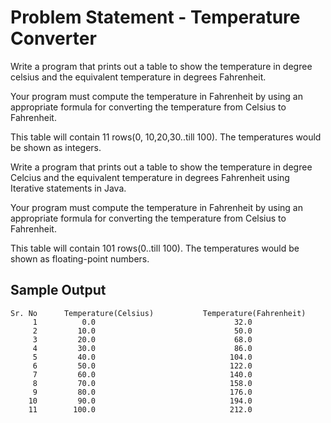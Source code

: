 # Problem Statement - Temperature Converter

Write a program that prints out a table to show the temperature in degree celsius and the equivalent temperature in degrees Fahrenheit. 

Your program must compute the temperature in Fahrenheit by using an appropriate formula for converting the temperature from Celsius to Fahrenheit.  

This table will contain 11 rows(0, 10,20,30..till 100). The temperatures would be shown as integers.

Write a program that prints out a table to show the temperature in degree Celcius and the equivalent temperature in degrees Fahrenheit using Iterative statements in Java. 

Your program must compute the temperature in Fahrenheit by using an appropriate formula for converting the temperature from Celsius to Fahrenheit.  

This table will contain 101 rows(0..till 100). The temperatures would be shown as floating-point numbers.

## Sample Output

```
Sr. No      Temperature(Celsius)           Temperature(Fahrenheit)
     1          0.0                               32.0                               
     2         10.0                               50.0
     3         20.0                               68.0
     4         30.0                               86.0
     5         40.0                              104.0 
     6         50.0                              122.0 
     7         60.0                              140.0
     8         70.0                              158.0
     9         80.0                              176.0 
    10         90.0                              194.0
    11        100.0                              212.0 
```
